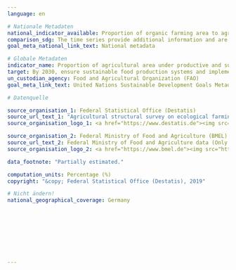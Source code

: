 ```yaml
---
language: en

# Nationale Metadaten
national_indicator_available: Proportion of organic farming area to agricultural area in total
comparison_sdg: The time series provide additional information and are not compliant with the international metadata description.
goal_meta_national_link_text: National metadata

# Globale Metadaten
indicator_name: Proportion of agricultural area under productive and sustainable agriculture
target: By 2030, ensure sustainable food production systems and implement resilient agricultural practices that increase productivity and production, that help maintain ecosystems, that strengthen capacity for adaptation to climate change, extreme weather, drought, flooding and other disasters and that progressively improve land and soil quality
un_custodian_agency: Food and Agricultural Organization (FAO)
goal_meta_link_text: United Nations Sustainable Development Goals Metadata

# Datenquelle

source_organisation_1: Federal Statistical Office (Destatis)
source_url_text_1: "Agricultural structural survey on ecological farming- subject-matter series 3, series 2.2.1 (Only available in German)"
source_organisation_logo_1: <a href="https://www.destatis.de"><img src="https://g205sdgs.github.io/sdg-indicators/public/LogosEn/destatis.png" alt="Logo Destatis" /></a>

source_organisation_2: Federal Ministry of Food and Agriculture (BMEL)
source_url_text_2: Federal Ministry of Food and Agriculture data (Only available in German)
source_organisation_logo_2: <a href="https://www.bmel.de"><img src="https://g205sdgs.github.io/sdg-indicators/public/ LogosEn /bmel.png" alt="Logo BMEL" /></a>

data_footnote: "Partially estimated."

computation_units: Percentage (%)
copyright: "&copy; Federal Statistical Office (Destatis), 2019"

# Nicht ändern!
national_geographical_coverage: Germany









---
```

